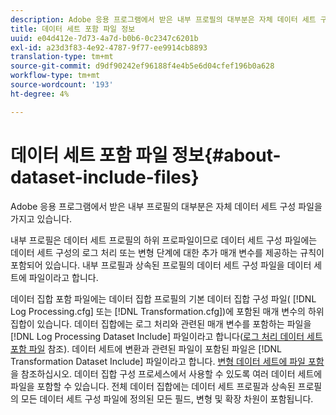 ```yaml
---
description: Adobe 응용 프로그램에서 받은 내부 프로필의 대부분은 자체 데이터 세트 구성 파일을 가지고 있습니다.
title: 데이터 세트 포함 파일 정보
uuid: e04d412e-7d73-4a7d-b0b6-0c2347c6201b
exl-id: a23d3f83-4e92-4787-9f77-ee9914cb8893
translation-type: tm+mt
source-git-commit: d9df90242ef96188f4e4b5e6d04cfef196b0a628
workflow-type: tm+mt
source-wordcount: '193'
ht-degree: 4%

---
```


# 데이터 세트 포함 파일 정보{#about-dataset-include-files}

Adobe 응용 프로그램에서 받은 내부 프로필의 대부분은 자체 데이터 세트 구성 파일을 가지고 있습니다.

내부 프로필은 데이터 세트 프로필의 하위 프로파일이므로 데이터 세트 구성 파일에는 데이터 세트 구성의 로그 처리 또는 변형 단계에 대한 추가 매개 변수를 제공하는 규칙이 포함되어 있습니다. 내부 프로필과 상속된 프로필의 데이터 세트 구성 파일을 데이터 세트에 파일이라고 합니다.

데이터 집합 포함 파일에는 데이터 집합 프로필의 기본 데이터 집합 구성 파일( [!DNL Log Processing.cfg] 또는 [!DNL Transformation.cfg])에 포함된 매개 변수의 하위 집합이 있습니다. 데이터 집합에는 로그 처리와 관련된 매개 변수를 포함하는 파일을 [!DNL Log Processing Dataset Include] 파일이라고 합니다([로그 처리 데이터 세트 포함 파일](../../../home/c-dataset-const-proc/c-dataset-inc-files/c-types-dataset-inc-files/c-log-proc-dataset-inc-files/c-log-proc-dataset-inc-files.md#concept-999475a22519432e98844622ca95b6ab) 참조). 데이터 세트에 변환과 관련된 파일이 포함된 파일은 [!DNL Transformation Dataset Include] 파일이라고 합니다. [변형 데이터 세트에 파일 포함](../../../home/c-dataset-const-proc/c-dataset-inc-files/c-types-dataset-inc-files/c-trans-dataset-inc-files.md#concept-c64aa78ed9ce40b8a0f4932c82ff5ace)을 참조하십시오. 데이터 집합 구성 프로세스에서 사용할 수 있도록 여러 데이터 세트에 파일을 포함할 수 있습니다. 전체 데이터 집합에는 데이터 세트 프로필과 상속된 프로필의 모든 데이터 세트 구성 파일에 정의된 모든 필드, 변형 및 확장 차원이 포함됩니다.
